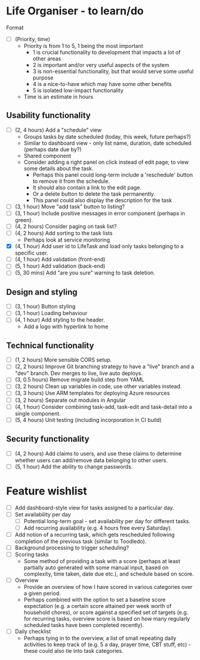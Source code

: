 # Life Organiser - to learn/do

Format 
- [ ] (Priority, time)
	- Priority is from 1 to 5, 1 being the most important
		- 1 is crucial functionality to development that impacts a lot of other areas
		- 2 is important and/or very useful aspects of the system
		- 3 is non-essential functionality, but that would serve some useful purpose
		- 4 is a nice-to-have which may have some other benefits
		- 5 is isolated low-impact functionality
	- Time is an estimate in hours

## Usability functionality

- [ ] (2, 4 hours) Add a "schedule" view
	- Groups tasks by date scheduled (today, this week, future perhaps?)
	- Similar to dashboard view - only list name, duration, date scheduled (perhaps date due by?)
	- Shared component
	- Consider adding a right panel on click instead of edit page, to view some details about the task.
		- Perhaps this panel could long-term include a 'reschedule' button to remove it from the schedule.
		- It should also contain a link to the edit page.
		- Or a delete button to delete the task permanently.
		- This panel could also display the description for the task
- [ ] (3, 1 hour) Move "add task" button to listing?
- [ ] (3, 1 hour) Include positive messages in error component (perhaps in green).
- [ ] (4, 2 hours) Consider paging on task list?
- [ ] (4, 2 hours) Add sorting to the task lists
	- Perhaps look at service monitoring
- [X] (4, 1 hour) Add user id to LifeTask and load only tasks belonging to a specific user.
- [ ] (4, 1 hour) Add validation (front-end)
- [ ] (5, 1 hour) Add validation (back-end)
- [ ] (5, 30 mins) Add "are you sure" warning to task deletion.

## Design and styling

- [ ] (3, 1 hour) Button styling
- [ ] (3, 1 hour) Loading behaviour
- [ ] (4, 1 hour) Add styling to the header.
	- Add a logo with hyperlink to home

## Technical functionality

- [ ] (1, 2 hours) More sensible CORS setup.
- [ ] (2, 2 hours) Improve Git branching strategy to have a "live" branch and a "dev" branch. Dev merges to live, live auto deploys.
- [ ] (3, 0.5 hours) Remove migrate build step from YAML
- [ ] (3, 2 hours) Clean up variables in code, use other variables instead.
- [ ] (3, 3 hours) Use ARM templates for deploying Azure resources
- [ ] (3, 2 hours) Separate out modules in Angular
- [ ] (4, 1 hour) Consider combining task-add, task-edit and task-detail into a single component.
- [ ] (5, 4 hours) Unit testing (including incorporation in CI build)

## Security functionality

- [ ] (4, 2 hours) Add claims to users, and use these claims to determine whether users can add/remove data belonging to other users.
- [ ] (5, 1 hour) Add the ability to change passwords.

# Feature wishlist

- [ ] Add dashboard-style view for tasks assigned to a particular day.
- [ ] Set availability per day
	- [ ] Potential long-term goal - set availability per day for different tasks.
	- [ ] Add recurring availability (e.g. 4 hours free every Saturday).
- [ ] Add notion of a recurring task, which gets rescheduled following completion of the previous task (similar to Toodledo).
- [ ] Background processing to trigger scheduling?
- [ ] Scoring tasks
	- Some method of providing a task with a score (perhaps at least partially auto generated with some manual input, based on complexity, time taken, date due etc.), and schedule based on score.
- [ ] Overview
	- Provide an overview of how I have scored in various categories over a given period. 
	- Perhaps combined with the option to set a baseline score expectation (e.g. a certain score attained per week worth of household chores), or score against a specified set of targets (e.g. for recurring tasks, overview score is based on how many regularly scheduled tasks have been completed recently).
- [ ] Daily checklist
	- Perhaps tying in to the overview, a list of small repeating daily activities to keep track of (e.g. 5 a day, prayer time, CBT stuff, etc) - these could also tie into task categories.
